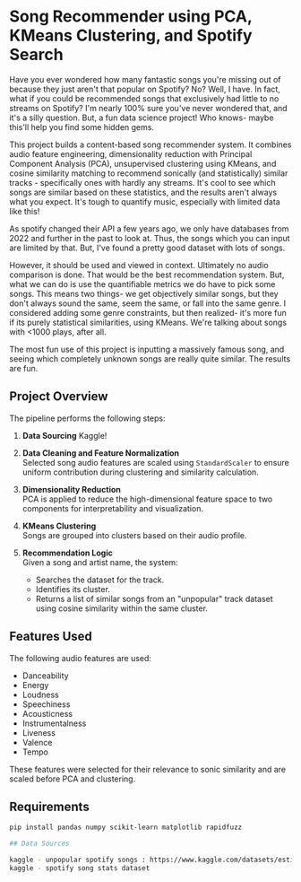 # Song Recommender using PCA, KMeans Clustering, and Spotify Search

Have you ever wondered how many fantastic songs you're missing out of because they just aren't that popular on Spotify? No? Well, I have. In fact, what if you could be recommended songs that exclusively had little to no streams on Spotify? I'm nearly 100% sure you've never wondered that, and it's a silly question. But, a fun data science project! Who knows- maybe this'll help you find some hidden gems.

This project builds a content-based song recommender system. It combines audio feature engineering, dimensionality reduction with Principal Component Analysis (PCA), unsupervised clustering using KMeans, and cosine similarity matching to recommend sonically (and statistically) similar tracks - specifically ones with hardly any streams. It's cool to see which songs are similar based on these statistics, and the results aren't always what you expect. It's tough to quantify music, especially with limited data like this!

As spotify changed their API a few years ago, we only have databases from 2022 and further in the past to look at. Thus, the songs which you can input are limited by that. But, I've found a pretty good dataset with lots of songs.

However, it should be used and viewed in context. Ultimately no audio comparison is done. That would be the best recommendation system. But, what we can do is use the quantifiable metrics we do have to pick some songs. This means two things- we get objectively similar songs, but they don't always sound the same, seem the same, or fall into the same genre. I considered adding some genre constraints, but then realized- it's more fun if its purely statistical similarities, using KMeans. We're talking about songs with <1000 plays, after all.

The most fun use of this project is inputting a massively famous song, and seeing which completely unknown songs are really quite similar. The results are fun.

## Project Overview

The pipeline performs the following steps:
1. **Data Sourcing**
   Kaggle!

3. **Data Cleaning and Feature Normalization**  
   Selected song audio features are scaled using `StandardScaler` to ensure uniform contribution during clustering and similarity calculation.

4. **Dimensionality Reduction**  
   PCA is applied to reduce the high-dimensional feature space to two components for interpretability and visualization.

5. **KMeans Clustering**  
   Songs are grouped into clusters based on their audio profile.

6. **Recommendation Logic**  
   Given a song and artist name, the system:
   - Searches the dataset for the track.
   - Identifies its cluster.
   - Returns a list of similar songs from an "unpopular" track dataset using cosine similarity within the same cluster.

## Features Used

The following audio features are used:

- Danceability  
- Energy  
- Loudness  
- Speechiness  
- Acousticness  
- Instrumentalness  
- Liveness  
- Valence  
- Tempo  

These features were selected for their relevance to sonic similarity and are scaled before PCA and clustering.

## Requirements

```bash
pip install pandas numpy scikit-learn matplotlib rapidfuzz

## Data Sources

kaggle - unpopular spotify songs : https://www.kaggle.com/datasets/estienneggx/spotify-unpopular-songs
kaggle - spotify song stats dataset
